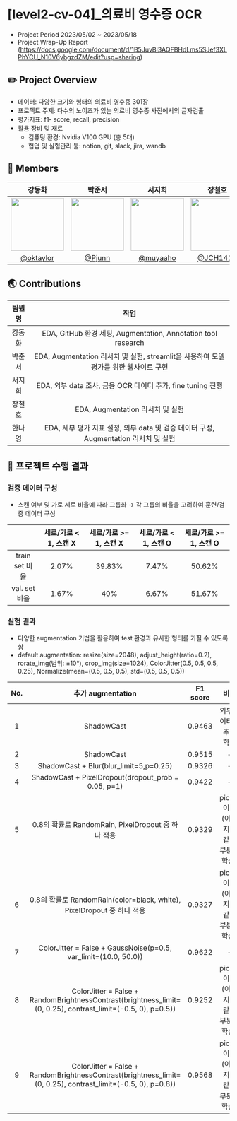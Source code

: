 # [level2-cv-04]_의료비 영수증 OCR 
- Project Period 2023/05/02 ~ 2023/05/18
- Project Wrap-Up Report (https://docs.google.com/document/d/1B5JuvBl3AQFBHdLms5SJef3XLPhYCU_N10V6ybgzdZM/edit?usp=sharing)

## ✏️ Project Overview

- 데이터: 다양한 크기와 형태의 의료비 영수증 301장  
- 프로젝트 주제: 다수의 노이즈가 있는 의료비 영수증 사진에서의 글자검출 
- 평가지표: f1- score, recall, precision
- 활용 장비 및 재료
  - 컴퓨팅 환경: Nvidia V100 GPU (총 5대)
  - 협업 및 실험관리 툴: notion, git, slack, jira, wandb

## 🙌 Members

| 강동화 | 박준서 | 서지희 | 장철호 | 한나영 |
| :---: | :---: | :---: | :---: | :---: |
| <img src = "https://user-images.githubusercontent.com/98503567/235584352-e7b0568f-3699-4b6e-869f-cc675631d74c.png" width="120" height="120"> | <img src = "https://user-images.githubusercontent.com/89245460/234033594-cb90a3c0-f0dc-4218-9e11-2abc8db2be67.png" width="120" height="120"> |<img src = "https://user-images.githubusercontent.com/76798969/234210787-18a54ddb-ae13-4554-960e-6bd45d7905fb.png" width="120" height="120">  | <img src = "https://avatars.githubusercontent.com/u/70846128?s=400&u=6309e4d3b06e87d1a400f130efb6d6b5d6198f7d&v=4" width="120" height="120" /> |<img src = "https://user-images.githubusercontent.com/76798969/233944944-7ff16045-a005-4e4e-bf59-632766194d7f.png" width="120" height="120" />|
| [@oktaylor](https://github.com/oktaylor) | [@Pjunn](https://github.com/Pjunn) | [@muyaaho](https://github.com/muyaaho) | [@JCH1410](https://github.com/JCH1410) | [@Bandi120424](https://github.com/Bandi120424) |


## 🌏 Contributions

| 팀원명 | 작업 |
| :---: | :---: |
| 강동화 | EDA, GitHub 환경 세팅, Augmentation, Annotation tool research|
| 박준서 | EDA, Augmentation 리서치 및 실험, streamlit을 사용하여 모델 평가를 위한 웹사이트 구현 |
| 서지희 | EDA, 외부 data 조사, 금융 OCR 데이터 추가, fine tuning 진행 |
| 장철호 | EDA, Augmentation 리서치 및 실험|
| 한나영 | EDA, 세부 평가 지표 설정, 외부 data 및 검증 데이터 구성, Augmentation 리서치 및 실험 |

## :scroll: 프로젝트 수행 결과
### 검증 데이터 구성 
- 스캔 여부 및 가로 세로 비율에 따라 그룹화 → 각 그룹의 비율을 고려하여 훈련/검증 데이터 구성

| | 세로/가로 < 1, 스캔 X  | 세로/가로 >= 1, 스캔 X  | 세로/가로 < 1, 스캔 O | 세로/가로 >= 1, 스캔 O |
| :---: | :---: | :---: | :---: | :---: |
| train set 비율| 2.07% | 39.83% |7.47% | 50.62% |
| val. set 비율| 1.67% | 40% | 6.67% | 51.67% |

### 실험 결과 
- 다양한 augmentation 기법을 활용하여 test 환경과 유사한 형태를 가질 수 있도록 함
- default augmentation: resize(size=2048), adjust_height(ratio=0.2), rorate_img(범위: ±10°), crop_img(size=1024), ColorJitter(0.5, 0.5, 0.5, 0.25), Normalize(mean=(0.5, 0.5, 0.5), std=(0.5, 0.5, 0.5))

| No. | 추가 augmentation  | F1 score  | 비고 |
| :---: | :---: | :---: | :---: |
| 1 | ShadowCast | 0.9463 | 외부데이터로 추가 학습 |
| 2 | ShadowCast | 0.9515 | - |
| 3 | ShadowCast + Blur(blur_limit=5,p=0.25) | 0.9326 | - |
| 4 | ShadowCast + PixelDropout(dropout_prob = 0.05, p=1) | 0.9422 | - |
| 5 | 0.8의 확률로 RandomRain, PixelDropout 중 하나 적용 | 0.9329 | pickle 이용 (이미지의 같은 부분을 학습) |
| 6 | 0.8의 확률로 RandomRain(color=black, white), PixelDropout 중 하나 적용 | 0.9327 | pickle 이용 (이미지의 같은 부분을 학습) |
| 7 | ColorJitter = False + GaussNoise(p=0.5, var_limit=(10.0, 50.0))| 0.9622 | - |
| 8 | ColorJitter = False + RandomBrightnessContrast(brightness_limit=(0, 0.25), contrast_limit=(-0.5, 0), p=0.5))| 0.9252 | pickle 이용 (이미지의 같은 부분을 학습) |
| 9 | ColorJitter = False + RandomBrightnessContrast(brightness_limit=(0, 0.25), contrast_limit=(-0.5, 0), p=0.8))| 0.9568 | pickle 이용 (이미지의 같은 부분을 학습) |





